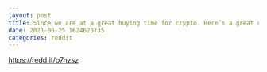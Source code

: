 ```yaml
--- 
layout: post 
title: Since we are at a great buying time for crypto. Here’s a great outline/guide for Staking ADA (Cardano Staking Outline) 
date: 2021-06-25 1624628735 
categories: reddit 
--- 
```

https://redd.it/o7nzsz